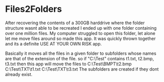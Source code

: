 Files2Folders
=============

After recovering the contents of a 300GB harddrive where the folder structure wasnt able to be recreated I ended up with one folder containing over one million files.
My computer struggled to open this folder, let alone let me move files around so made this app.
It was quickly thrown together and its a definite USE AT YOUR OWN RISK app.

Basically it moves all the files in a given folder to subfolders whose names are that of the extension of the file.
so if "C:\Test\" contains t1.txt, t2.bmp, t3.txt then this app will move the files to 
C:\Test\BMPT\t2.bmp
C:\Test\TXT\t1.txt
C:\Test\TXT\t3.txt
The subfolders are created if they dont already exist.
